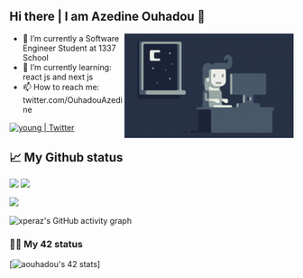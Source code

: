 Hi there  |  I am Azedine Ouhadou 👋
------------------------------------

<img alt="Night Coding" src="https://raw.githubusercontent.com/AVS1508/AVS1508/master/assets/Night-Coding.gif" align="right"/>

- 🔭 I’m currently a Software Engineer Student at 1337 School
- 🌱 I’m currently learning: react js and next js 
- 📫 How to reach me: twitter.com/OuhadouAzedine

[<img align="center" alt="young | Twitter" width="38px" src="https://media.discordapp.net/attachments/635278809741918218/965786404942647306/unknown.png" />][twitter]

[twitter]: https://twitter.com/OuhadouAzedine
[linkedin]: https://www.linkedin.com/in/azedineouhadou/

## 📈 My Github status

<p align="left">
  <img width="43%" src="https://awesome-github-stats.azurewebsites.net/user-stats/xperaz?cardType=github&theme=radical" />
  <img width="48%" src="https://github-readme-streak-stats.herokuapp.com/?user=xperaz&theme=radical" />
</p>

<p align="left">
   <img width="40%" src="(https://github-readme-stats.vercel.app/api?username=xperaz&show_icons=true&theme=radical" />
</p>


![xperaz's GitHub activity graph](https://activity-graph.herokuapp.com/graph?username=xperaz&theme=redical)

### 👨‍💻 My 42 status

[![aouhadou's 42 stats](https://badge42.vercel.app/api/v2/cl58hxs4f018809mdgpruzfzc/stats?cursusId=21&coalitionId=74)]
